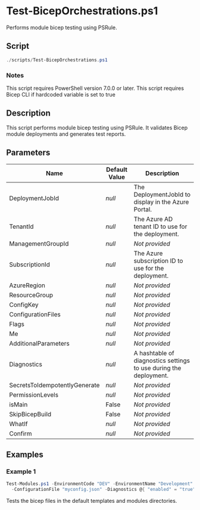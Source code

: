 # Test-BicepOrchestrations.ps1

Performs module bicep testing using PSRule.

## Script

```powershell
./scripts/Test-BicepOrchestrations.ps1
```

### Notes

This script requires PowerShell version 7.0.0 or later.
This script requires Bicep CLI if hardcoded variable is set to true

## Description

This script performs module bicep testing using PSRule. It validates Bicep module deployments and generates test reports.

## Parameters

Name | Default Value | Description
---- | ------------- | -----------
DeploymentJobId | _null_        | The DeploymentJobId to display in the Azure Portal.
TenantId | _null_        | The Azure AD tenant ID to use for the deployment.
ManagementGroupId | _null_        | _Not provided_
SubscriptionId | _null_        | The Azure subscription ID to use for the deployment.
AzureRegion | _null_        | _Not provided_
ResourceGroup | _null_        | _Not provided_
ConfigKey | _null_        | _Not provided_
ConfigurationFiles | _null_        | _Not provided_
Flags | _null_        | _Not provided_
Me   | _null_        | _Not provided_
AdditionalParameters | _null_        | _Not provided_
Diagnostics | _null_        | A hashtable of diagnostics settings to use during the deployment.
SecretsToIdempotentlyGenerate | _null_        | _Not provided_
PermissionLevels | _null_        | _Not provided_
isMain | False         | _Not provided_
SkipBicepBuild | False         | _Not provided_
WhatIf | _null_        | _Not provided_
Confirm | _null_        | _Not provided_

## Examples

### Example 1

```powershell
Test-Modules.ps1 -EnvironmentCode "DEV" -EnvironmentName "Development" -LocationCode "USE" -DeploymentJobId 'Local.1' -LocationName "East US" -TenantId "12345678-1234-1234-1234-123456789012" -SubscriptionId "12345678-1234-1234-1234-123456789012"
  -ConfigurationFile "myconfig.json" -Diagnostics @{ "enabled" = "true"; "storageAccountName" = "mystorageaccount" }
```

Tests the bicep files in the default templates and modules directories.

